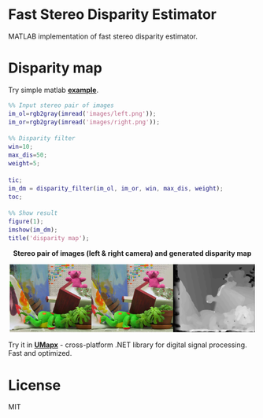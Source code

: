 # Fast Stereo Disparity Estimator
MATLAB implementation of fast stereo disparity estimator.

# Disparity map
Try simple matlab [**example**](matlab/test.m).
```matlab
%% Input stereo pair of images
im_ol=rgb2gray(imread('images/left.png'));
im_or=rgb2gray(imread('images/right.png'));

%% Disparity filter
win=10;
max_dis=50;
weight=5;

tic;
im_dm = disparity_filter(im_ol, im_or, win, max_dis, weight);
toc;

%% Show result
figure(1);
imshow(im_dm);
title('disparity map');
```

<p align="center"><b>Stereo pair of images (left & right camera) and generated disparity map</b></p>  
<p align="center"><img width="33%" src="matlab/images/left.png"/><img width="33%" src="matlab/images/right.png"/><img width="33%" src="matlab/images/result.png"/></p>  

Try it in [**UMapx**](https://github.com/asiryan/UMapx/blob/master/sources/Imaging/StereoDisparity.cs) - cross-platform .NET library for digital signal processing. Fast and optimized.

# License
MIT
